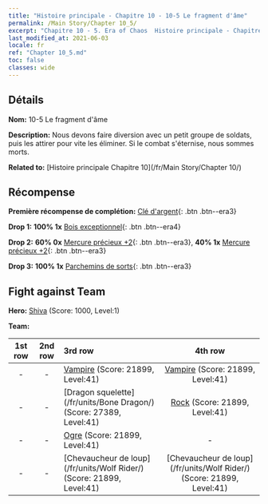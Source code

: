 ```yaml
---
title: "Histoire principale - Chapitre 10 - 10-5 Le fragment d'âme"
permalink: /Main Story/Chapter 10_5/
excerpt: "Chapitre 10 - 5. Era of Chaos  Histoire principale - Chapitre 10_5. 10-5 Le fragment d'âme"
last_modified_at: 2021-06-03
locale: fr
ref: "Chapter 10_5.md"
toc: false
classes: wide
---
```


## Détails

 **Nom:** 10-5 Le fragment d'âme

 **Description:** Nous devons faire diversion avec un petit groupe de soldats, puis les attirer pour vite les éliminer. Si le combat s'éternise, nous sommes morts.

 **Related to:** [Histoire principale Chapitre 10](/fr/Main Story/Chapter 10/)

## Récompense

 **Première récompense de complétion:** [Clé d'argent](/ItemsFR/con_693/){: .btn .btn--era3}

 **Drop 1:** **100% 1x** [Bois exceptionnel](/ItemsFR/mat_34/){: .btn .btn--era4}

 **Drop 2:** **60% 0x** [Mercure précieux +2](/ItemsFR/mat_28/){: .btn .btn--era3}, **40% 1x** [Mercure précieux +2](/ItemsFR/mat_28/){: .btn .btn--era3}

 **Drop 3:** **100% 1x** [Parchemins de sorts](/ItemsFR/con_694/){: .btn .btn--era3}


## Fight against Team
 **Hero:** [Shiva](/fr/heroes/Shiva/) (Score: 1000, Level:1)

 **Team:**


  | 1st row | 2nd row | 3rd row | 4th row |
  |:----:|:----:|:----|:----:|
  | - | - | [Vampire](/fr/units/Vampire/) (Score: 21899, Level:41)  | [Vampire](/fr/units/Vampire/) (Score: 21899, Level:41)  |
  | - | - | [Dragon squelette](/fr/units/Bone Dragon/) (Score: 27389, Level:41)  | [Rock](/fr/units/Roc/) (Score: 21899, Level:41)  |
  | - | - | [Ogre](/fr/units/Ogre/) (Score: 21899, Level:41)  | - |
  | - | - | [Chevaucheur de loup](/fr/units/Wolf Rider/) (Score: 21899, Level:41)  | [Chevaucheur de loup](/fr/units/Wolf Rider/) (Score: 21899, Level:41)  |


